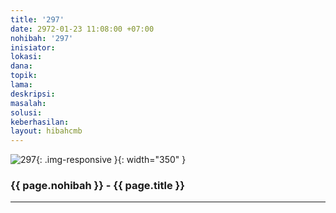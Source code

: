 ```yaml
---
title: '297'
date: 2972-01-23 11:08:00 +07:00
nohibah: '297'
inisiator:
lokasi:
dana:
topik:
lama:
deskripsi:
masalah:
solusi:
keberhasilan:
layout: hibahcmb
---
```


![297](/static/img/hibahcmb/297.png){: .img-responsive }{: width="350" }

### {{ page.nohibah }} - {{ page.title }}

---
